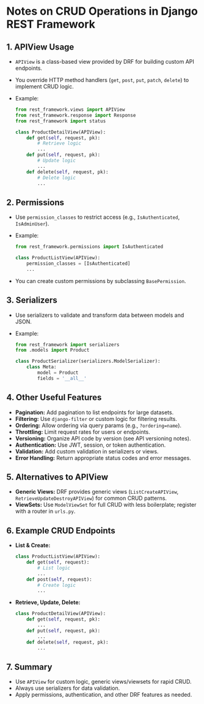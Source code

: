 # Notes on CRUD Operations in Django REST Framework

## 1. APIView Usage

- `APIView` is a class-based view provided by DRF for building custom API endpoints.
- You override HTTP method handlers (`get`, `post`, `put`, `patch`, `delete`) to implement CRUD logic.
- Example:

  ```python
  from rest_framework.views import APIView
  from rest_framework.response import Response
  from rest_framework import status

  class ProductDetailView(APIView):
      def get(self, request, pk):
          # Retrieve logic
          ...
      def put(self, request, pk):
          # Update logic
          ...
      def delete(self, request, pk):
          # Delete logic
          ...
  ```

## 2. Permissions

- Use `permission_classes` to restrict access (e.g., `IsAuthenticated`, `IsAdminUser`).
- Example:

  ```python
  from rest_framework.permissions import IsAuthenticated

  class ProductListView(APIView):
      permission_classes = [IsAuthenticated]
      ...
  ```

- You can create custom permissions by subclassing `BasePermission`.

## 3. Serializers

- Use serializers to validate and transform data between models and JSON.
- Example:

  ```python
  from rest_framework import serializers
  from .models import Product

  class ProductSerializer(serializers.ModelSerializer):
      class Meta:
          model = Product
          fields = '__all__'
  ```

## 4. Other Useful Features

- **Pagination:** Add pagination to list endpoints for large datasets.
- **Filtering:** Use `django-filter` or custom logic for filtering results.
- **Ordering:** Allow ordering via query params (e.g., `?ordering=name`).
- **Throttling:** Limit request rates for users or endpoints.
- **Versioning:** Organize API code by version (see API versioning notes).
- **Authentication:** Use JWT, session, or token authentication.
- **Validation:** Add custom validation in serializers or views.
- **Error Handling:** Return appropriate status codes and error messages.

## 5. Alternatives to APIView

- **Generic Views:** DRF provides generic views (`ListCreateAPIView`, `RetrieveUpdateDestroyAPIView`) for common CRUD patterns.
- **ViewSets:** Use `ModelViewSet` for full CRUD with less boilerplate; register with a router in `urls.py`.

## 6. Example CRUD Endpoints

- **List & Create:**
  ```python
  class ProductListView(APIView):
      def get(self, request):
          # List logic
          ...
      def post(self, request):
          # Create logic
          ...
  ```
- **Retrieve, Update, Delete:**
  ```python
  class ProductDetailView(APIView):
      def get(self, request, pk):
          ...
      def put(self, request, pk):
          ...
      def delete(self, request, pk):
          ...
  ```

## 7. Summary

- Use `APIView` for custom logic, generic views/viewsets for rapid CRUD.
- Always use serializers for data validation.
- Apply permissions, authentication, and other DRF features as needed.
